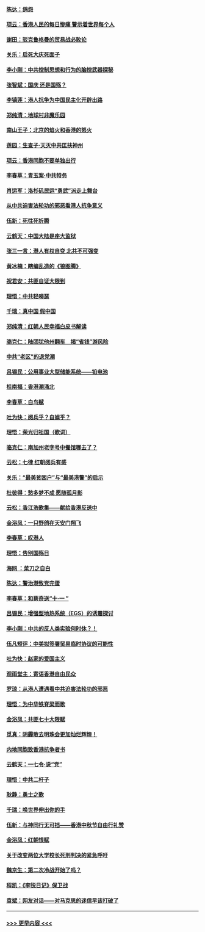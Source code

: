 #### [陈达：鸽怨](../pages/nsc993/n11561879.md?t=10022133) 
#### [项云：香港人民的每日惨痛  警示着世界每个人](../pages/nsc993/n11559273.md?t=10022133) 
#### [谢田：驳克鲁格曼的贸易战必败论](../pages/nsc993/n11555840.md?t=10022133) 
#### [关乐：启死大庆死面子](../pages/nsc993/n11556823.md?t=10022133) 
#### [李小刚：中共控制思想和行为的脑控武器探秘](../pages/nsc993/n11556776.md?t=10022133) 
#### [张智斌：国庆  还是国殇？](../pages/nsc993/n11556617.md?t=10022133) 
#### [李镇莲：港人抗争为中国民主化开辟出路](../pages/nsc993/n11556570.md?t=10022133) 
#### [郑纯清：地球村非魔乐园](../pages/nsc993/n11555415.md?t=10022133) 
#### [南山王子：北京的焰火和香港的怒火](../pages/nsc993/n11555318.md?t=10022133) 
#### [莲园：生查子·天灭中共匡扶神州](../pages/nsc993/n11555302.md?t=10022133) 
#### [项云：香港同胞不要单独出行](../pages/nsc993/n11555276.md?t=10022133) 
#### [李春草：青玉案‧中共特务](../pages/nsc993/n11552356.md?t=10022133) 
#### [肖运军：洛杉矶民运“勇武”派走上舞台](../pages/nsc993/n11551595.md?t=10022133) 
#### [从中共迫害法轮功的邪恶看港人抗争意义](../pages/nsc993/n11540858.md?t=10022133) 
#### [伍新：死往死折腾](../pages/nsc993/n11550174.md?t=10022133) 
#### [云鹤天：中国大陆是座大监狱](../pages/nsc993/n11550155.md?t=10022133) 
#### [张三一言：港人有权自变 北共不可强变](../pages/nsc993/n11550132.md?t=10022133) 
#### [黄冰楠：瞎编乱造的《狼图腾》](../pages/nsc993/n11550082.md?t=10022133) 
#### [祝君安：共匪自证大限到](../pages/nsc993/n11550041.md?t=10022133) 
#### [理悟：中共轻嘚瑟](../pages/nsc993/n11547978.md?t=10022133) 
#### [千瑞：真中国 假中国](../pages/nsc993/n11547865.md?t=10022133) 
#### [郑纯清：红朝人民幸福白皮书解读](../pages/nsc993/n11547499.md?t=10022133) 
#### [骆克仁：陆团犹他州翻车　揭“省钱”游风险](../pages/nsc993/n11546977.md?t=10022133) 
#### [中共“老区”的退党潮](../pages/nsc993/n11545995.md?t=10022133) 
#### [吕锡民：公用事业大型储能系统——铅电池](../pages/nsc993/n11545701.md?t=10022133) 
#### [桂南福：香港潮涌北](../pages/nsc993/n11545682.md?t=10022133) 
#### [李春草：白鸟赋](../pages/nsc993/n11545663.md?t=10022133) 
#### [吐为快：阅兵乎？自娱乎？](../pages/nsc993/n11545625.md?t=10022133) 
#### [理悟：荣光归祖国（歌词）](../pages/nsc993/n11545616.md?t=10022133) 
#### [骆克仁：南加州老字号中餐馆哪去了？](../pages/nsc993/n11545120.md?t=10022133) 
#### [云松：七律 红朝阅兵有感](../pages/nsc993/n11542394.md?t=10022133) 
#### [关乐：“最美贫困户”与“最美港警”的启示](../pages/nsc993/n11542252.md?t=10022133) 
#### [杜彼得：愁多梦不成 愿随孤月影](../pages/nsc993/n11540296.md?t=10022133) 
#### [云松：香江浩歌集——献给香港反送中](../pages/nsc993/n11540149.md?t=10022133) 
#### [金浴凤：一只野鸽在天安门翔飞](../pages/nsc993/n11540280.md?t=10022133) 
#### [李春草：叹港人](../pages/nsc993/n11540119.md?t=10022133) 
#### [理悟：告别国殇日](../pages/nsc993/n11539610.md?t=10022133) 
#### [海网 ：菜刀之自白](../pages/nsc993/n11539597.md?t=10022133) 
#### [陈达：警治港致党完蛋](../pages/nsc993/n11538127.md?t=10022133) 
#### [李春草：和蔡奇送“十·一 ”](../pages/nsc993/n11537810.md?t=10022133) 
#### [吕锡民：增强型地热系统（EGS）的诱震探讨](../pages/nsc993/n11537765.md?t=10022133) 
#### [李小刚：中共的反人类实验何时休？！](../pages/nsc993/n11537669.md?t=10022133) 
#### [伍凡短评：中美拟签署贸易临时协议的可能性](../pages/nsc993/n11536773.md?t=10022133) 
#### [吐为快：赵家的爱国主义](../pages/nsc993/n11536750.md?t=10022133) 
#### [观雨堂主：寄语香港自由民众](../pages/nsc993/n11536735.md?t=10022133) 
#### [罗琼：从港人遭遇看中共迫害法轮功的邪恶](../pages/nsc993/n11507862.md?t=10022133) 
#### [理悟：为中华铁脊梁而歌](../pages/nsc993/n11534458.md?t=10022133) 
#### [金浴凤：共匪七十大限赋](../pages/nsc993/n11534434.md?t=10022133) 
#### [觅真：阴霾散去明珠会更加灿烂辉煌！](../pages/nsc993/n11531858.md?t=10022133) 
#### [内地同胞致香港抗争者书](../pages/nsc993/n11531645.md?t=10022133) 
#### [云鹤天：一七令‧说“党”](../pages/nsc993/n11529099.md?t=10022133) 
#### [理悟：中共二杆子](../pages/nsc993/n11529046.md?t=10022133) 
#### [耿静：勇士之歌](../pages/nsc993/n11527562.md?t=10022133) 
#### [千瑞：唤世界伸出你的手](../pages/nsc993/n11526942.md?t=10022133) 
#### [伍新：与神同行无可挡——香港中秋节自由行礼赞](../pages/nsc993/n11526801.md?t=10022133) 
#### [金浴凤：红朝恨赋](../pages/nsc993/n11524312.md?t=10022133) 
#### [关于改变两位大学校长死刑判决的紧急呼吁](../pages/nsc993/n11524103.md?t=10022133) 
#### [魏京生：第二次冷战开始了吗？](../pages/nsc993/n11524023.md?t=10022133) 
#### [程凯：《李锐日记》保卫战](../pages/nsc993/n11522922.md?t=10022133) 
#### [袁斌：网友对话——对马克思的迷信早该打破了](../pages/nsc993/n11522561.md?t=10022133) 

----
#### [ >>> 更早内容 <<< ](../indexes/nsc993-earlier.md)
